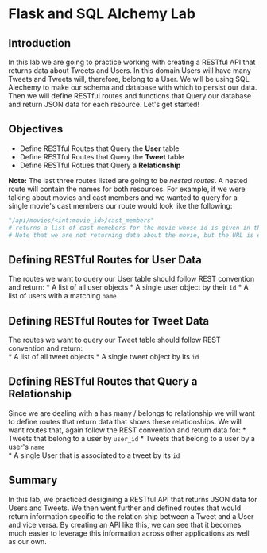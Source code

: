 
# Flask and SQL Alchemy Lab

## Introduction
In this lab we are going to practice working with creating a RESTful API that returns data about Tweets and Users. In this domain Users will have many Tweets and Tweets will, therefore, belong to a User. We will be using SQL Alechemy to make our schema and database with which to persist our data. Then we will define RESTful routes and functions that Query our database and return JSON data for each resource. Let's get started!

## Objectives
* Define RESTful Routes that Query the **User** table
* Define RESTful Routes that Query the **Tweet** table
* Define RESTful Rotues that Query a **Relationship**

**Note:** The last three routes listed are going to be *nested routes*. A nested route will contain the names for both resources. For example, if we were talking about movies and cast members and we wanted to query for a single movie's cast members our route would look like the following:
```python
"/api/movies/<int:movie_id>/cast_members" 
# returns a list of cast memebers for the movie whose id is given in the URL 
# Note that we are not returning data about the movie, but the URL is explicit about which movie we are querying
```

## Defining RESTful Routes for User Data

 The routes we want to query our User table should follow REST convention and return:
    * A list of all user objects
    * A single user object by their `id`
    * A list of users with a matching `name`

## Defining RESTful Routes for Tweet Data

The routes we want to query our Tweet table should follow REST convention and return:    
    * A list of all tweet objects
    * A single tweet object by its `id`

## Defining RESTful Routes that Query a Relationship

Since we are dealing with a has many / belongs to relationship we will want to define routes that return data that shows these relationships. We will want routes that, again follow the REST convention and return data for:
    * Tweets that belong to a user by `user_id`
    * Tweets that belong to a user by a user's `name`   
    * A single User that is associated to a tweet by its `id` 

## Summary

In this lab, we practiced desigining a RESTful API that returns JSON data for Users and Tweets. We then went further and defined routes that would return information specific to the relation ship between a Tweet and a User and vice versa. By creating an API like this, we can see that it becomes much easier to leverage this information across other applications as well as our own.
